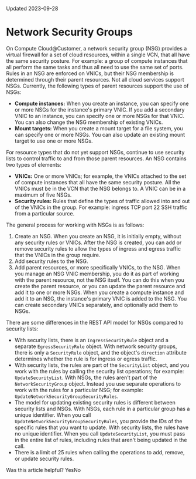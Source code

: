 Updated 2023-09-28
# Network Security Groups
On Compute Cloud@Customer, a network security group (NSG) provides a virtual firewall for a set of cloud resources, within a single VCN, that all have the same security posture. For example: a group of compute instances that all perform the same tasks and thus all need to use the same set of ports.
Rules in an NSG are enforced on VNICs, but their NSG membership is determined through their parent resources. Not all cloud services support NSGs. Currently, the following types of parent resources support the use of NSGs:
  * **Compute instances:** When you create an instance, you can specify one or more NSGs for the instance's primary VNIC. If you add a secondary VNIC to an instance, you can specify one or more NSGs for that VNIC. You can also change the NSG membership of existing VNICs.
  * **Mount targets:** When you create a mount target for a file system, you can specify one or more NSGs. You can also update an existing mount target to use one or more NSGs.


For resource types that do not yet support NSGs, continue to use security lists to control traffic to and from those parent resources.
An NSG contains two types of elements:
  * **VNICs:** One or more VNICs; for example, the VNICs attached to the set of compute instances that all have the same security posture. All the VNICs must be in the VCN that the NSG belongs to. A VNIC can be in a maximum of five NSGs.
  * **Security rules:** Rules that define the types of traffic allowed into and out of the VNICs in the group. For example: ingress TCP port 22 SSH traffic from a particular source.


The general process for working with NSGs is as follows:
  1. Create an NSG.
When you create an NSG, it is initially empty, without any security rules or VNICs. After the NSG is created, you can add or remove security rules to allow the types of ingress and egress traffic that the VNICs in the group require.
  2. Add security rules to the NSG.
  3. Add parent resources, or more specifically VNICs, to the NSG.
When you manage an NSG VNIC membership, you do it as part of working with the parent resource, not the NSG itself. You can do this when you create the parent resource, or you can update the parent resource and add it to one or more NSGs.
When you create a compute instance and add it to an NSG, the instance's primary VNIC is added to the NSG. You can create secondary VNICs separately, and optionally add them to NSGs.


There are some differences in the REST API model for NSGs compared to security lists:
  * With security lists, there is an `IngressSecurityRule` object and a separate `EgressSecurityRule` object. With network security groups, there is only a `SecurityRule` object, and the object's `direction` attribute determines whether the rule is for ingress or egress traffic.
  * With security lists, the rules are part of the `SecurityList` object, and you work with the rules by calling the security list operations; for example: `UpdateSecurityList`. With NSGs, the rules aren't part of the `NetworkSecurityGroup` object. Instead you use separate operations to work with the rules for a particular NSG; for example: `UpdateNetworkSecurityGroupSecurityRules`.
  * The model for updating existing security rules is different between security lists and NSGs. With NSGs, each rule in a particular group has a unique identifier. When you call `UpdateNetworkSecurityGroupSecurityRules`, you provide the IDs of the specific rules that you want to update. With security lists, the rules have no unique identifier. When you call `UpdateSecurityList`, you must pass in the entire list of rules, including rules that aren't being updated in the call.
  * There is a limit of 25 rules when calling the operations to add, remove, or update security rules.


Was this article helpful?
YesNo

